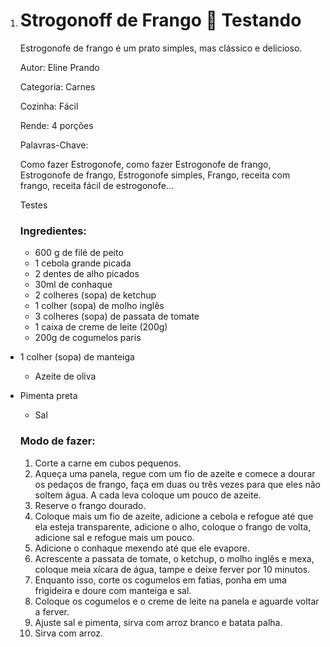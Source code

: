 1. # Strogonoff de Frango 🐔 Testando

   Estrogonofe de frango é um prato simples, mas clássico e delicioso.

   Autor: Eline Prando

   Categoria: Carnes

   Cozinha: Fácil

   Rende: 4 porções

   Palavras-Chave:

   Como fazer Estrogonofe, como fazer Estrogonofe de frango, Estrogonofe de frango, Estrogonofe simples, Frango, receita com frango, receita fácil de estrogonofe...

   

   Testes
   
   ### Ingredientes:
   
   - 600 g de filé de peito
   - 1 cebola grande picada
   - 2 dentes de alho picados
   - 30ml de conhaque
   - 2 colheres (sopa) de ketchup
   - 1 colher (sopa) de molho inglês
   - 3 colheres (sopa) de passata de tomate
   - 1 caixa de creme de leite (200g)
   - 200g de cogumelos paris
- 1 colher (sopa) de manteiga
   - Azeite de oliva
- Pimenta preta
   - Sal
   
   ### Modo de fazer:
   
   1. Corte a carne em cubos pequenos.
   2. Aqueça uma panela, regue com um fio de azeite e comece a dourar os pedaços de frango, faça em duas ou três vezes para que eles não soltem água. A cada leva coloque um pouco de azeite.
   3. Reserve o frango dourado.
   4. Coloque mais um fio de azeite, adicione a cebola e refogue até que ela esteja transparente, adicione o alho, coloque o frango de volta, adicione sal e refogue mais um pouco.
   5. Adicione o conhaque mexendo até que ele evapore.
   6. Acrescente a passata de tomate, o ketchup, o molho inglês e mexa, coloque meia xícara de água, tampe e deixe ferver por 10 minutos.
   7. Enquanto isso, corte os cogumelos em fatias, ponha em uma frigideira e doure com manteiga e sal.
   8. Coloque os cogumelos e o creme de leite na panela e aguarde voltar a ferver.
   9. Ajuste sal e pimenta, sirva com arroz branco e batata palha.
   10. Sirva com arroz.
